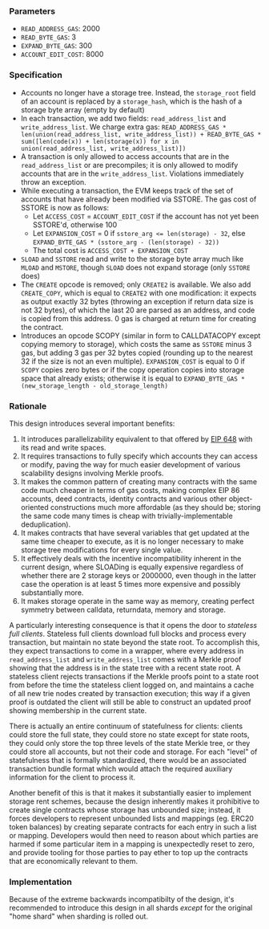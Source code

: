 ### Parameters

* `READ_ADDRESS_GAS`: 2000
* `READ_BYTE_GAS`: 3
* `EXPAND_BYTE_GAS`: 300
* `ACCOUNT_EDIT_COST`: 8000

### Specification

* Accounts no longer have a storage tree. Instead, the `storage_root` field of an account is replaced by a `storage_hash`, which is the hash of a storage byte array (empty by default)
* In each transaction, we add two fields: `read_address_list` and `write_address_list`. We charge extra gas: `READ_ADDRESS_GAS * len(union(read_address_list, write_address_list)) + READ_BYTE_GAS * sum([len(code(x)) + len(storage(x)) for x in union(read_address_list, write_address_list)])`
* A transaction is only allowed to access accounts that are in the `read_address_list` or are precompiles; it is only allowed to modify accounts that are in the `write_address_list`. Violations immediately throw an exception.
* While executing a transaction, the EVM keeps track of the set of accounts that have already been modified via SSTORE. The gas cost of SSTORE is now as follows:
    * Let `ACCESS_COST` = `ACCOUNT_EDIT_COST` if the account has not yet been SSTORE'd, otherwise 100
    * Let `EXPANSION_COST` = 0 if `sstore_arg <= len(storage) - 32`, else `EXPAND_BYTE_GAS * (sstore_arg - (len(storage) - 32))`
    * The total cost is `ACCESS_COST + EXPANSION_COST`
* `SLOAD` and `SSTORE` read and write to the storage byte array much like `MLOAD` and `MSTORE`, though `SLOAD` does not expand storage (only `SSTORE` does)
* The `CREATE` opcode is removed; only `CREATE2` is available. We also add `CREATE_COPY`, which is equal to `CREATE2` with one modification: it expects as output exactly 32 bytes (throwing an exception if return data size is not 32 bytes), of which the last 20 are parsed as an address, and code is copied from this address. 0 gas is charged at return time for creating the contract.
* Introduces an opcode SCOPY (similar in form to CALLDATACOPY except copying memory to storage), which costs the same as `SSTORE` minus 3 gas, but adding 3 gas per 32 bytes copied (rounding up to the nearest 32 if the size is not an even multiple). `EXPANSION_COST` is equal to 0 if `SCOPY` copies zero bytes or if the copy operation copies into storage space that already exists; otherwise it is equal to `EXPAND_BYTE_GAS * (new_storage_length - old_storage_length)`

### Rationale

This design introduces several important benefits:

1. It introduces parallelizability equivalent to that offered by [EIP 648](https://github.com/ethereum/EIPs/issues/648) with its read and write spaces.
2. It requires transactions to fully specify which accounts they can access or modify, paving the way for much easier development of various scalability designs involving Merkle proofs.
3. It makes the common pattern of creating many contracts with the same code much cheaper in terms of gas costs, making complex EIP 86 accounts, deed contracts, identity contracts and various other object-oriented constructions much more affordable (as they should be; storing the same code many times is cheap with trivially-implementable deduplication).
4. It makes contracts that have several variables that get updated at the same time cheaper to execute, as it is no longer necessary to make storage tree modifications for every single value.
5. It effectively deals with the incentive incompatibility inherent in the current design, where SLOADing is equally expensive regardless of whether there are 2 storage keys or 2000000, even though in the latter case the operation is at least 5 times more expensive and possibly substantially more.
6. It makes storage operate in the same way as memory, creating perfect symmetry between calldata, returndata, memory and storage.

A particularly interesting consequence is that it opens the door to _stateless full clients_. Stateless full clients download full blocks and process every transaction, but maintain no state beyond the state root. To accomplish this, they expect transactions to come in a wrapper, where every address in `read_address_list` and `write_address_list` comes with a Merkle proof showing that the address is in the state tree with a recent state root. A stateless client rejects transactions if the Merkle proofs point to a state root from before the time the stateless client logged on, and maintains a cache of all new trie nodes created by transaction execution; this way if a given proof is outdated the client will still be able to construct an updated proof showing membership in the current state.

There is actually an entire continuum of statefulness for clients: clients could store the full state, they could store no state except for state roots, they could only store the top three levels of the state Merkle tree, or they could store all accounts, but not their code and storage. For each "level" of statefulness that is formally standardized, there would be an associated transaction bundle format which would attach the required auxiliary information for the client to process it.

Another benefit of this is that it makes it substantially easier to implement storage rent schemes, because the design inherently makes it prohibitive to create single contracts whose storage has unbounded size; instead, it forces developers to represent unbounded lists and mappings (eg. ERC20 token balances) by creating separate contracts for each entry in such a list or mapping. Developers would then need to reason about which parties are harmed if some particular item in a mapping is unexpectedly reset to zero, and provide tooling for those parties to pay ether to top up the contracts that are economically relevant to them.

### Implementation

Because of the extreme backwards incompatibilty of the design, it's recommended to introduce this design in all shards _except_ for the original "home shard" when sharding is rolled out.
